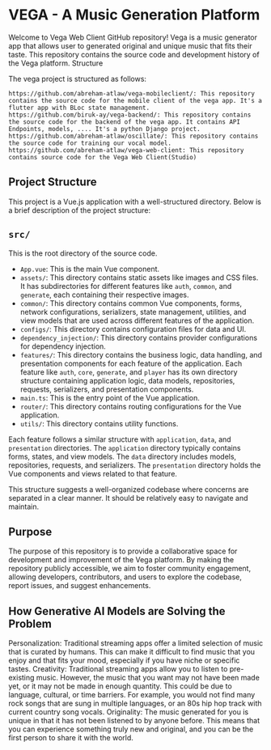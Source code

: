 <h1>VEGA - A Music Generation Platform</h1>

Welcome to Vega Web Client GitHub repository! Vega is a music generator app that allows user to generated original and unique music that fits their taste. This repository contains the source code and development history of the Vega platform.
Structure

The vega project is structured as follows:

    https://github.com/abreham-atlaw/vega-mobileclient/: This repository contains the source code for the mobile client of the vega app. It's a flutter app with BLoc state management.
    https://github.com/biruk-ay/vega-backend/: This repository contains the source code for the backend of the vega app. It contains API Endpoints, models, .... It's a python Django project.
    https://github.com/abreham-atlaw/oscillate/: This repository contains the source code for training our vocal model.
    https://github.com/abreham-atlaw/vega-web-client: This repository contains source code for the Vega Web Client(Studio)

<h2>Project Structure</h2>

This project is a Vue.js application with a well-structured directory. Below is a brief description of the project structure:

## `src/`
This is the root directory of the source code.

- `App.vue`: This is the main Vue component.
- `assets/`: This directory contains static assets like images and CSS files. It has subdirectories for different features like `auth`, `common`, and `generate`, each containing their respective images.
- `common/`: This directory contains common Vue components, forms, network configurations, serializers, state management, utilities, and view models that are used across different features of the application.
- `configs/`: This directory contains configuration files for data and UI.
- `dependency_injection/`: This directory contains provider configurations for dependency injection.
- `features/`: This directory contains the business logic, data handling, and presentation components for each feature of the application. Each feature like `auth`, `core`, `generate`, and `player` has its own directory structure containing application logic, data models, repositories, requests, serializers, and presentation components.
- `main.ts`: This is the entry point of the Vue application.
- `router/`: This directory contains routing configurations for the Vue application.
- `utils/`: This directory contains utility functions.

Each feature follows a similar structure with `application`, `data`, and `presentation` directories. The `application` directory typically contains forms, states, and view models. The `data` directory includes models, repositories, requests, and serializers. The `presentation` directory holds the Vue components and views related to that feature.

This structure suggests a well-organized codebase where concerns are separated in a clear manner. It should be relatively easy to navigate and maintain.


<h2>Purpose</h2>

The purpose of this repository is to provide a collaborative space for development and improvement of the Vega platform. By making the repository publicly accessible, we aim to foster community engagement, allowing developers, contributors, and users to explore the codebase, report issues, and suggest enhancements.



<h2>How Generative AI Models are Solving the Problem</h2>

Personalization: Traditional streaming apps offer a limited selection of music that is curated by humans. This can make it difficult to find music that you enjoy and that fits your mood, especially if you have niche or specific tastes.
Creativity: Traditional streaming apps allow you to listen to pre-existing music. However, the music that you want may not have been made yet, or it may not be made in enough quantity. This could be due to language, cultural, or time barriers. For example, you would not find many rock songs that are sung in multiple languages, or an 80s hip hop track with current country song vocals.
Originality: The music generated for you is unique in that it has not been listened to by anyone before. This means that you can experience something truly new and original, and you can be the first person to share it with the world.

